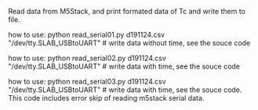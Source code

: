 Read data from M5Stack, and print formated data of Tc and write them to file.

how to use:
python read_serial01.py d191124.csv "/dev/tty.SLAB_USBtoUART"  # write data without time, see the souce code

how to use:
python read_serial02.py d191124.csv "/dev/tty.SLAB_USBtoUART"  # write data with time, see the souce code

how to use:
python read_serial03.py d191124.csv "/dev/tty.SLAB_USBtoUART"  # write data with time, see the souce code. This code includes error skip of reading m5stack serial data.
